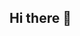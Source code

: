 ## Hi there 👋

<!--
**Sasman10/Sasman10** is a ✨ _special_ ✨ repository because its `README.md` (this file) appears on your GitHub profile.

Here are some ideas to get you started:

- 🔭 I’m currently working on ...online store.
- 🌱 I’m currently learning ...Networking.
- 👯 I’m looking to collaborate on ...developing an online store.
- 🤔 I’m looking for help with ...the above mention
- 💬 Ask me about ...Networking and Business.
- 📫 How to reach me: ...18u4404@student.mau.edu.ng.
- 😄 Pronouns: ...Businessman/Programmer
- ⚡ Fun fact: ...One interesting fact about businessmen is that the founder of IKEA, Ingvar Kamprad, was known for his frugality despite being one of the richest people in the world. He famously drove an old Volvo, flew economy class, and furnished his home mostly with IKEA products. Kamprad's cost-conscious habits were reflected in IKEA's business philosophy, emphasizing affordability and efficiency.
-->
